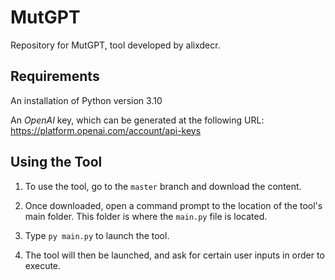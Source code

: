 # MutGPT
Repository for MutGPT, tool developed by alixdecr.

## Requirements
An installation of Python version 3.10

An *OpenAI* key, which can be generated at the following URL: https://platform.openai.com/account/api-keys

## Using the Tool
1. To use the tool, go to the `master` branch and download the content.

2. Once downloaded, open a command prompt to the location of the tool's main folder. This folder is where the `main.py` file is located.

3. Type `py main.py` to launch the tool.

4. The tool will then be launched, and ask for certain user inputs in order to execute.
